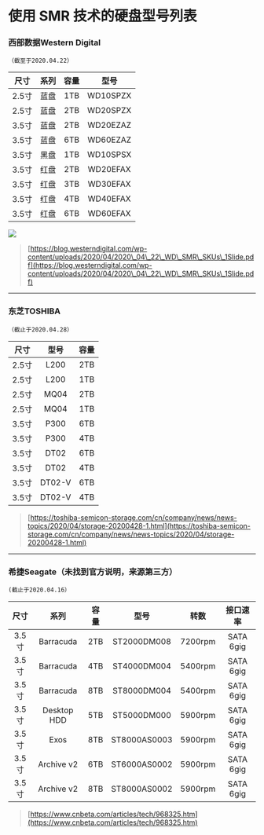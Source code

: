 # 使用 SMR 技术的硬盘型号列表

### 西部数据Western Digital

```
（截至于2020.04.22）
```

|  尺寸  |  系列 |  容量 |    型号    |
| :--: | :-: | :-: | :------: |
| 2.5寸 |  蓝盘 | 1TB | WD10SPZX |
| 2.5寸 |  蓝盘 | 2TB | WD20SPZX |
| 3.5寸 |  蓝盘 | 2TB | WD20EZAZ |
| 3.5寸 |  蓝盘 | 6TB | WD60EZAZ |
| 3.5寸 |  黑盘 | 1TB | WD10SPSX |
| 3.5寸 |  红盘 | 2TB | WD20EFAX |
| 3.5寸 |  红盘 | 3TB | WD30EFAX |
| 3.5寸 |  红盘 | 4TB | WD40EFAX |
| 3.5寸 |  红盘 | 6TB | WD60EFAX |

![](https://gitee.com/huiaei/ImageDB/raw/master/img/20200501080242.png)

> [https://blog.westerndigital.com/wp-content/uploads/2020/04/2020\_04\_22\_WD\_SMR\_SKUs\_1Slide.pdf](https://blog.westerndigital.com/wp-content/uploads/2020/04/2020\_04\_22\_WD\_SMR\_SKUs\_1Slide.pdf)

***

### 东芝TOSHIBA

```
（截止于2020.04.28）  
```

|  尺寸  |   型号   |  容量 |
| :--: | :----: | :-: |
| 2.5寸 |  L200  | 2TB |
| 2.5寸 |  L200  | 1TB |
| 2.5寸 |  MQ04  | 2TB |
| 2.5寸 |  MQ04  | 1TB |
| 3.5寸 |  P300  | 6TB |
| 3.5寸 |  P300  | 4TB |
| 3.5寸 |  DT02  | 6TB |
| 3.5寸 |  DT02  | 4TB |
| 3.5寸 | DT02-V | 6TB |
| 3.5寸 | DT02-V | 4TB |

> [https://toshiba-semicon-storage.com/cn/company/news/news-topics/2020/04/storage-20200428-1.html](https://toshiba-semicon-storage.com/cn/company/news/news-topics/2020/04/storage-20200428-1.html)

***

### 希捷Seagate（未找到官方说明，来源第三方）

```
(截止于2020.04.16）
```

|  尺寸  |      系列     |  容量 |      型号      |    转数   |    接口速率   |
| :--: | :---------: | :-: | :----------: | :-----: | :-------: |
| 3.5寸 |  Barracuda  | 2TB |  ST2000DM008 | 7200rpm | SATA 6gig |
| 3.5寸 |  Barracuda  | 4TB |  ST4000DM004 | 5400rpm | SATA 6gig |
| 3.5寸 |  Barracuda  | 8TB |  ST8000DM004 | 5400rpm | SATA 6gig |
| 3.5寸 | Desktop HDD | 5TB |  ST5000DM000 | 5900rpm | SATA 6gig |
| 3.5寸 |     Exos    | 8TB | ST8000AS0003 | 5900rpm | SATA 6gig |
| 3.5寸 |  Archive v2 | 6TB | ST6000AS0002 | 5900rpm | SATA 6gig |
| 3.5寸 |  Archive v2 | 8TB | ST8000AS0002 | 5900rpm | SATA 6gig |

> [https://www.cnbeta.com/articles/tech/968325.htm](https://www.cnbeta.com/articles/tech/968325.htm)
